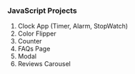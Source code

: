 ### JavaScript Projects 

1. Clock App (Timer, Alarm, StopWatch)
2. Color Flipper
3. Counter
4. FAQs Page
5. Modal
6. Reviews Carousel

